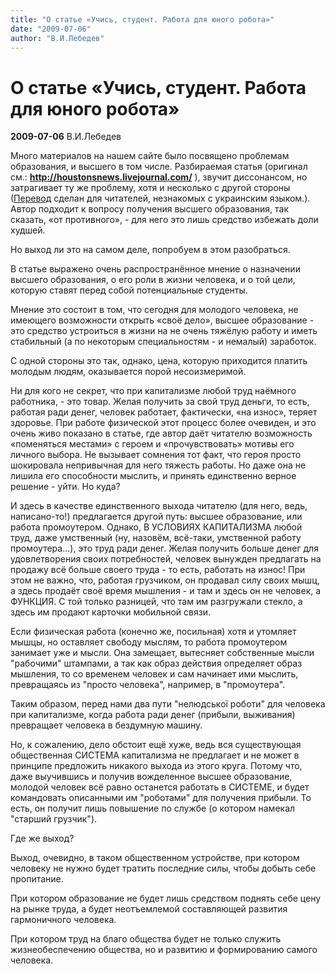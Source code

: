 ```yaml
---
title: "О статье «Учись, студент. Работа для юного робота»"
date: "2009-07-06"
author: "В.И.Лебедев"
---
```


# О статье «Учись, студент. Работа для юного робота»

**2009-07-06** В.И.Лебедев

Много материалов на нашем сайте было посвящено проблемам образования, и высшего в том числе. Разбираемая статья (оригинал см.: **http://houstonsnews.livejournal.com/** ), звучит диссонансом, но затрагивает ту же проблему, хотя и несколько с другой стороны ([Перевод](/1219.html) сделан для читателей, незнакомых с украинским языком.). Автор подходит к вопросу получения высшего образования, так сказать, «от противного», - для него это лишь средство избежать доли худшей.

Но выход ли это на самом деле, попробуем в этом разобраться.

В статье выражено очень распространённое мнение о назначении высшего образования, о его роли в жизни человека, и о той цели, которую ставят перед собой потенциальные студенты.

Мнение это состоит в том, что сегодня для молодого человека, не имеющего возможности открыть «своё дело», высшее образование - это средство устроиться в жизни на не очень тяжёлую работу и иметь стабильный (а по некоторым специальностям - и немалый) заработок.

С одной стороны это так, однако, цена, которую приходится платить молодым людям, оказывается порой несоизмеримой.

Ни для кого не секрет, что при капитализме любой труд наёмного работника, - это товар. Желая получить за свой труд деньги, то есть, работая ради денег, человек работает, фактически, «на износ», теряет здоровье. При работе физической этот процесс более очевиден, и это очень живо показано в статье, где автор даёт читателю возможность «поменяться местами» с героем и «прочувствовать» мотивы его личного выбора. Не вызывает сомнения тот факт, что героя просто шокировала непривычная для него тяжесть работы. Но даже она не лишила его способности мыслить, и принять единственно верное решение - уйти. Но куда?

И здесь в качестве единственного выхода читателю (для него, ведь, написано-то!) предлагается другой путь: высшее образование, или работа промоутером. Однако, В УСЛОВИЯХ КАПИТАЛИЗМА любой труд, даже умственный (ну, назовём, всё-таки, умственной работу промоутера...), это труд ради денег. Желая получить больше денег для удовлетворения своих потребностей, человек вынужден предлагать на продажу всё больше своего труда - то есть, работать на износ! При этом не важно, что, работая грузчиком, он продавал силу своих мышц, а здесь продаёт своё время мышления - и там и здесь он не человек, а ФУНКЦИЯ. С той только разницей, что там им разгружали стекло, а здесь им продают карточки мобильной связи.

Если физическая работа (конечно же, посильная) хотя и утомляет мышцы, но оставляет свободу мыслям, то работа промоутером занимает уже и мысли. Она замещает, вытесняет собственные мысли "рабочими" штампами, а так как образ действия определяет образ мышления, то со временем человек и сам начинает ими мыслить, превращаясь из "просто человека", например, в "промоутера".

Таким образом, перед нами два пути "нелюдської роботи" для человека при капитализме, когда работа ради денег (прибыли, выживания) превращает человека в бездумную машину.

Но, к сожалению, дело обстоит ещё хуже, ведь вся существующая общественная СИСТЕМА капитализма не предлагает и не может в принципе предложить никакого выхода из этого круга. Потому что, даже выучившись и получив вожделенное высшее образование, молодой человек всё равно останется работать в СИСТЕМЕ, и будет командовать описанными им "роботами" для получения прибыли. То есть, он получит лишь повышение по службе (о котором намекал "старший грузчик").

Где же выход?

Выход, очевидно, в таком общественном устройстве, при котором человеку не нужно будет тратить последние силы, чтобы добыть себе пропитание.

При котором образование не будет лишь средством поднять себе цену на рынке труда, а будет неотъемлемой составляющей развития гармоничного человека.

При котором труд на благо общества будет не только служить жизнеобеспечению общества, но и развитию и формированию самого человека.
